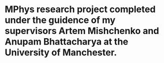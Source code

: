 # MPhys research project completed under the guidence of my supervisors Artem Mishchenko and Anupam Bhattacharya at the University of Manchester.

